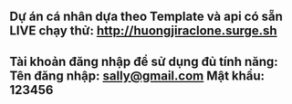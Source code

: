 Dự án cá nhân dựa theo Template và api có sẵn
LIVE chạy thử: http://huongjiraclone.surge.sh
---------------------------------------------------
Tài khoản đăng nhập để sử dụng đủ tính năng: 
Tên đăng nhập: sally@gmail.com Mật khẩu: 123456 
---------------------------------------------------
